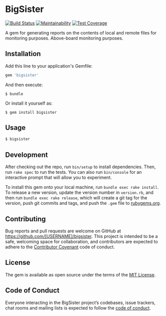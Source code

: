 # BigSister

[![Build Status](https://travis-ci.org/paulholden2/bigsister.svg?branch=master)](https://travis-ci.org/paulholden2/bigsister) [![Maintainability](https://api.codeclimate.com/v1/badges/5c5e63e8a1c0f3830129/maintainability)](https://codeclimate.com/github/paulholden2/bigsister/maintainability) [![Test Coverage](https://api.codeclimate.com/v1/badges/5c5e63e8a1c0f3830129/test_coverage)](https://codeclimate.com/github/paulholden2/bigsister/test_coverage)

A gem for generating reports on the contents of local and remote files for monitoring purposes. Above-board monitoring purposes.

## Installation

Add this line to your application's Gemfile:

```ruby
gem 'bigsister'
```

And then execute:

    $ bundle

Or install it yourself as:

    $ gem install bigsister

## Usage

```ruby
$ bigsister
```

## Development

After checking out the repo, run `bin/setup` to install dependencies. Then, run `rake spec` to run the tests. You can also run `bin/console` for an interactive prompt that will allow you to experiment.

To install this gem onto your local machine, run `bundle exec rake install`. To release a new version, update the version number in `version.rb`, and then run `bundle exec rake release`, which will create a git tag for the version, push git commits and tags, and push the `.gem` file to [rubygems.org](https://rubygems.org).

## Contributing

Bug reports and pull requests are welcome on GitHub at https://github.com/[USERNAME]/bigsister. This project is intended to be a safe, welcoming space for collaboration, and contributors are expected to adhere to the [Contributor Covenant](http://contributor-covenant.org) code of conduct.

## License

The gem is available as open source under the terms of the [MIT License](https://opensource.org/licenses/MIT).

## Code of Conduct

Everyone interacting in the BigSister project’s codebases, issue trackers, chat rooms and mailing lists is expected to follow the [code of conduct](https://github.com/[USERNAME]/bigsister/blob/master/CODE_OF_CONDUCT.md).
